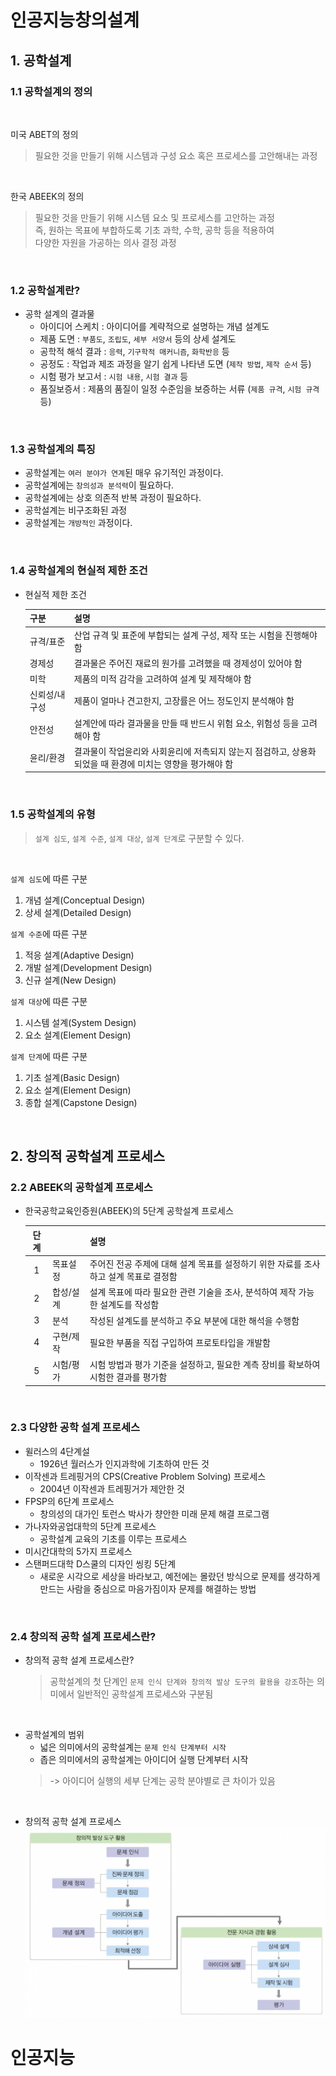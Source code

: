 # 인공지능창의설계

## 1. 공학설계

### 1.1 공학설계의 정의

<br>

미국 ABET의 정의
> 필요한 것을 만들기 위해 시스템과 구성 요소 혹은 프로세스를 고안해내는 과정

<br>

한국 ABEEK의 정의
> 필요한 것을 만들기 위해 시스템 요소 및 프로세스를 고안하는 과정
> <br>즉, 원하는 목표에 부합하도록 기초 과학, 수학, 공학 등을 적용하여
> <br>다양한 자원을 가공하는 의사 결정 과정

<br>

### 1.2 공학설계란?

- 공학 설계의 결과물
  - 아이디어 스케치 : 아이디어를 계략적으로 설명하는 개념 설계도
  - 제품 도면 : `부품도`, `조립도`, `세부 서양서` 등의 상세 설계도
  - 공학적 해석 결과 : `응력`, `기구학적 매커니즘`, `화학반응` 등
  - 공정도 : 작업과 제조 과정을 알기 쉽게 나타낸 도면 (`제작 방법`, `제작 순서` 등)
  - 시험 평가 보고서 : `시험 내용`, `시험 결과` 등
  - 품질보증서 : 제품의 품질이 일정 수준임을 보증하는 서류 (`제품 규격`, `시험 규격` 등)

<br>

### 1.3 공학설계의 특징

- 공학설계는 `여러 분야가 연계`된 매우 유기적인 과정이다.
- 공학설계에는 `창의성과 분석력`이 필요하다.
- 공학설계에는 상호 의존적 반복 과정이 필요하다.
- 공학설계는 비구조화된 과정
- 공학설계는 `개방적인` 과정이다.

<br>

### 1.4 공학설계의 현실적 제한 조건

- 현실적 제한 조건

  | 구분 | 설명 
  --- | --- 
  규격/표준 | 산업 규격 및 표준에 부합되는 설계 구성, 제작 또는 시험을 진행해야 함 
  경제성 | 결과물은 주어진 재료의 원가를 고려했을 때 경제성이 있어야 함
  미학 | 제품의 미적 감각을 고려하여 설계 및 제작해야 함
  신뢰성/내구성 | 제품이 얼마나 견고한지, 고장률은 어느 정도인지 분석해야 함 
  안전성 | 설계안에 따라 결과물을 만들 때 반드시 위험 요소, 위험성 등을 고려해야 함
  윤리/환경 | 결과물이 작업윤리와 사회윤리에 저촉되지 않는지 점검하고, 상용화되었을 때 환경에 미치는 영향을 평가해야 함 


<br>

### 1.5 공학설계의 유형

> `설계 심도`, `설계 수준`, `설계 대상`, `설계 단계`로 구분할 수 있다.

<br>

`설계 심도`에 따른 구분

1. 개념 설계(Conceptual Design)
2. 상세 설계(Detailed Design)
 
`설계 수준`에 따른 구분

1. 적응 설계(Adaptive Design)
2. 개발 설계(Development Design)
3. 신규 설계(New Design)

`설계 대상`에 따른 구분

1. 시스템 설계(System Design)
2. 요소 설계(Element Design)

`설계 단계`에 따른 구분

1. 기초 설계(Basic Design)
2. 요소 설계(Element Design)
3. 종합 설계(Capstone Design)

<br>


## 2. 창의적 공학설계 프로세스

### 2.2 ABEEK의 공학설계 프로세스

* 한국공학교육인증원(ABEEK)의 5단계 공학설계 프로세스

  | 단계 || 설명 |
  | :---: | --- | --- |
  |1|목표설정| 주어진 전공 주제에 대해 설계 목표를 설정하기 위한 자료를 조사하고 설계 목표로 결정함 |
  |2|합성/설계| 설계 목표에 따라 필요한 관련 기술을 조사, 분석하여 제작 가능한 설계도를 작성함 |
  |3|분석| 작성된 설계도를 분석하고 주요 부분에 대한 해석을 수행함 |
  |4|구현/제작| 필요한 부품을 직접 구입하여 프로토타입을 개발함 |
  |5|시험/평가| 시험 방법과 평가 기준을 설정하고, 필요한 계측 장비를 확보하여 시험한 결과를 평가함 |

<br>

### 2.3 다양한 공학 설계 프로세스

- 윌러스의 4단계설
  - 1926년 월러스가 인지과학에 기초하여 만든 것
- 이작센과 트레핑거의 CPS(Creative Problem Solving) 프로세스
  - 2004년 이작센과 트레핑거가 제안한 것
- FPSP의 6단계 프로세스
  - 창의성의 대가인 토런스 박사가 챵안한 미래 문제 해결 프로그램
- 가나자와공업대학의 5단계 프로세스
  - 공학설계 교육의 기초를 이루는 프로세스
- 미시간대학의 5가지 프로세스
- 스탠퍼드대학 D스쿨의 디자인 씽킹 5단계
  - 새로운 시각으로 세상을 바라보고, 예전에는 몰랐던 방식으로 문제를 생각하게 만드는 사람을 중심으로 마음가짐이자 문제를 해결하는 방법

<br>

### 2.4 창의적 공학 설계 프로세스란?
- 창의적 공학 설계 프로세스란?
  > 공학설계의 첫 단계인 `문제 인식 단계와 창의적 발상 도구의 활용을 강조`하는 의미에서 일반적인 공학설계 프로세스와 구분됨

<br>

- 공학설계의 범위
  - 넓은 의미에서의 공학설계는 `문제 인식 단계부터 시작`
  - 좁은 의미에서의 공학설계는 아이디어 실행 단계부터 시작
  > -> 아이디어 실행의 세부 단계는 공학 분야별로 큰 차이가 있음

<br>

- 창의적 공학 설계 프로세스
  ![](/assets/img/6주차/process.png)




# 인공지능